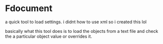Fdocument
=========

a quick tool to load settings. i didnt how to use xml so i created this lol

basically what this tool does  is to load the objects from a text file and check the a particular object value or overrides it.